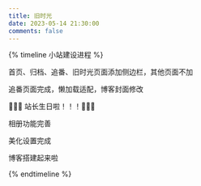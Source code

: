 ```yaml
---
title: 旧时光
date: 2023-05-14 21:30:00
comments: false
---
```


{% timeline 小站建设进程 %}

<!-- timeline 2023-06-04-->

首页、归档、追番、旧时光页面添加侧边栏，其他页面不加

<!-- endtimeline -->

<!-- timeline 2023-06-03-->

追番页面完成，懒加载适配，博客封面修改

<!-- endtimeline -->

<!-- timeline 2023-05-25-->

🎉🎉🎉 站长生日啦！！！🎂🎂🎂

<!-- endtimeline -->

<!-- timeline 2023-05-23-->

相册功能完善

<!-- endtimeline -->

<!-- timeline 2023-05-21-->

美化设置完成

<!-- endtimeline -->

<!-- timeline 2023-05-14-->

博客搭建起来啦

<!-- endtimeline -->

{% endtimeline %}

